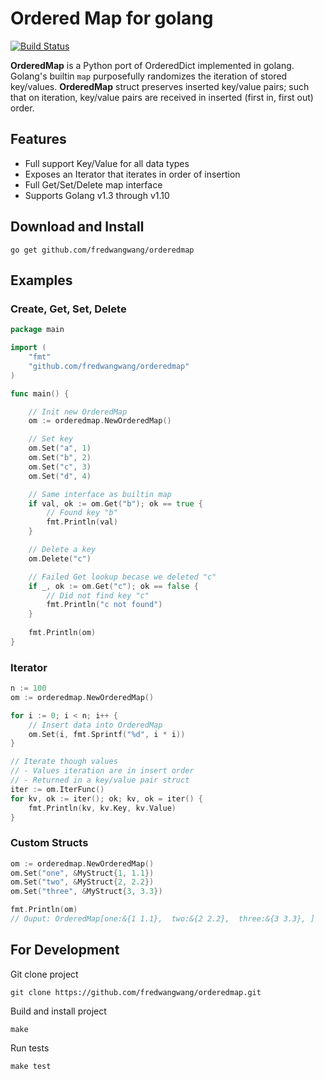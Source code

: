 # Ordered Map for golang

[![Build Status](https://travis-ci.org/fredwangwang/orderedmap.svg?branch=master)](https://travis-ci.org/fredwangwang/orderedmap)

**OrderedMap** is a Python port of OrderedDict implemented in golang. Golang's builtin `map` purposefully randomizes the iteration of stored key/values. **OrderedMap** struct preserves inserted key/value pairs; such that on iteration, key/value pairs are received in inserted (first in, first out) order.


## Features
- Full support Key/Value for all data types
- Exposes an Iterator that iterates in order of insertion
- Full Get/Set/Delete map interface
- Supports Golang v1.3 through v1.10

## Download and Install 
  
`go get github.com/fredwangwang/orderedmap`


## Examples

### Create, Get, Set, Delete

```go
package main

import (
    "fmt"
    "github.com/fredwangwang/orderedmap"
)

func main() {

    // Init new OrderedMap
    om := orderedmap.NewOrderedMap()

    // Set key
    om.Set("a", 1)
    om.Set("b", 2)
    om.Set("c", 3)
    om.Set("d", 4)

    // Same interface as builtin map
    if val, ok := om.Get("b"); ok == true {
        // Found key "b"
        fmt.Println(val)
    }

    // Delete a key
    om.Delete("c")

    // Failed Get lookup becase we deleted "c"
    if _, ok := om.Get("c"); ok == false {
        // Did not find key "c"
        fmt.Println("c not found")
    }
    
    fmt.Println(om)
}
```


### Iterator

```go
n := 100
om := orderedmap.NewOrderedMap()

for i := 0; i < n; i++ {
    // Insert data into OrderedMap
    om.Set(i, fmt.Sprintf("%d", i * i))
}

// Iterate though values
// - Values iteration are in insert order
// - Returned in a key/value pair struct
iter := om.IterFunc()
for kv, ok := iter(); ok; kv, ok = iter() {
    fmt.Println(kv, kv.Key, kv.Value)
}
```

### Custom Structs

```go
om := orderedmap.NewOrderedMap()
om.Set("one", &MyStruct{1, 1.1})
om.Set("two", &MyStruct{2, 2.2})
om.Set("three", &MyStruct{3, 3.3})

fmt.Println(om)
// Ouput: OrderedMap[one:&{1 1.1},  two:&{2 2.2},  three:&{3 3.3}, ]
```
  
## For Development

Git clone project 

`git clone https://github.com/fredwangwang/orderedmap.git`  
  
Build and install project

`make`

Run tests 

`make test`







